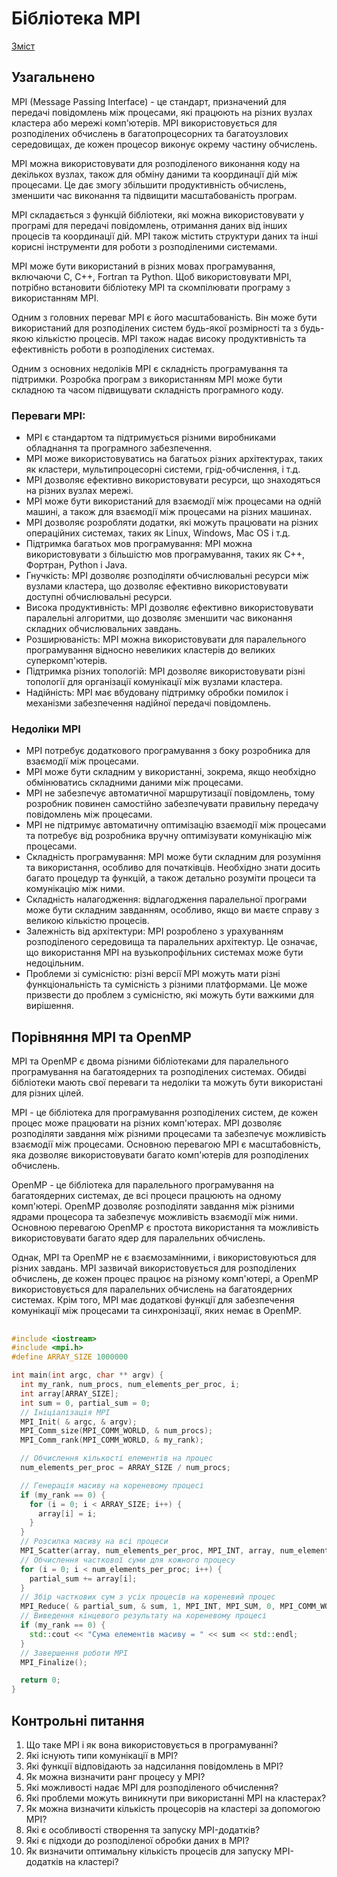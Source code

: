 # Бібліотека MPI

[Зміст](../README.md)

## Узагальнено

MPI (Message Passing Interface) - це стандарт, призначений для передачі повідомлень між процесами, які працюють на різних вузлах кластера або мережі комп'ютерів. MPI використовується для розподілених обчислень в багатопроцесорних та багатоузлових середовищах, де кожен процесор виконує окрему частину обчислень.

MPI можна використовувати для розподіленого виконання коду на декількох вузлах, також для обміну даними та координації дій між процесами. Це дає змогу збільшити продуктивність обчислень, зменшити час виконання та підвищити масштабованість програм.

MPI складається з функцій бібліотеки, які можна використовувати у програмі для передачі повідомлень, отримання даних від інших процесів та координації дій. MPI також містить структури даних та інші корисні інструменти для роботи з розподіленими системами.

MPI може бути використаний в різних мовах програмування, включаючи C, C++, Fortran та Python. Щоб використовувати MPI, потрібно встановити бібліотеку MPI та скомпілювати програму з використанням MPI.

Одним з головних переваг MPI є його масштабованість. Він може бути використаний для розподілених систем будь-якої розмірності та з будь-якою кількістю процесів. MPI також надає високу продуктивність та ефективність роботи в розподілених системах.

Одним з основних недоліків MPI є складність програмування та підтримки. Розробка програм з використанням MPI може бути складною та часом підвищувати складність програмного коду. 

### Переваги MPI:


- MPI є стандартом та підтримується різними виробниками обладнання та програмного забезпечення.
- MPI може використовуватись на багатьох різних архітектурах, таких як кластери, мультипроцесорні системи, грід-обчислення, і т.д.
- MPI дозволяє ефективно використовувати ресурси, що знаходяться на різних вузлах мережі.
- MPI може бути використаний для взаємодії між процесами на одній машині, а також для взаємодії між процесами на різних машинах.
- MPI дозволяє розробляти додатки, які можуть працювати на різних операційних системах, таких як Linux, Windows, Mac OS і т.д.
- Підтримка багатьох мов програмування: MPI можна використовувати з більшістю мов програмування, таких як С++, Фортран, Python і Java.
- Гнучкість: MPI дозволяє розподіляти обчислювальні ресурси між вузлами кластера, що дозволяє ефективно використовувати доступні обчислювальні ресурси.
- Висока продуктивність: MPI дозволяє ефективно використовувати паралельні алгоритми, що дозволяє зменшити час виконання складних обчислювальних завдань.
- Розширюваність: MPI можна використовувати для паралельного програмування відносно невеликих кластерів до великих суперкомп'ютерів.
- Підтримка різних топологій: MPI дозволяє використовувати різні топології для організації комунікації між вузлами кластера.
- Надійність: MPI має вбудовану підтримку обробки помилок і механізми забезпечення надійної передачі повідомлень.

### Недоліки MPI

- MPI потребує додаткового програмування з боку розробника для взаємодії між процесами.
- MPI може бути складним у використанні, зокрема, якщо необхідно обмінюватись складними даними між процесами.
- MPI не забезпечує автоматичної маршрутизації повідомлень, тому розробник повинен самостійно забезпечувати правильну передачу повідомлень між процесами.
- MPI не підтримує автоматичну оптимізацію взаємодії між процесами та потребує від розробника вручну оптимізувати комунікацію між процесами.
- Складність програмування: MPI може бути складним для розуміння та використання, особливо для початківців. Необхідно знати досить багато процедур та функцій, а також детально розуміти процеси та комунікацію між ними.
- Складність налагодження: відлагодження паралельної програми може бути складним завданням, особливо, якщо ви маєте справу з великою кількістю процесів.
- Залежність від архітектури: MPI розроблено з урахуванням розподіленого середовища та паралельних архітектур. Це означає, що використання MPI на вузькопрофільних системах може бути недоцільним.
- Проблеми зі сумісністю: різні версії MPI можуть мати різні функціональність та сумісність з різними платформами. Це може призвести до проблем з сумісністю, які можуть бути важкими для вирішення.

## Порівняння MPI та OpenMP

MPI та OpenMP є двома різними бібліотеками для паралельного програмування на багатоядерних та розподілених системах. Обидві бібліотеки мають свої переваги та недоліки та можуть бути використані для різних цілей.

MPI - це бібліотека для програмування розподілених систем, де кожен процес може працювати на різних комп'ютерах. MPI дозволяє розподіляти завдання між різними процесами та забезпечує можливість взаємодії між процесами. Основною перевагою MPI є масштабовність, яка дозволяє використовувати багато комп'ютерів для розподілених обчислень.

OpenMP - це бібліотека для паралельного програмування на багатоядерних системах, де всі процеси працюють на одному комп'ютері. OpenMP дозволяє розподіляти завдання між різними ядрами процесора та забезпечує можливість взаємодії між ними. Основною перевагою OpenMP є простота використання та можливість використовувати багато ядер для паралельних обчислень.

Однак, MPI та OpenMP не є взаємозамінними, і використовуються для різних завдань. MPI зазвичай використовується для розподілених обчислень, де кожен процес працює на різному комп'ютері, а OpenMP використовується для паралельних обчислень на багатоядерних системах. Крім того, MPI має додаткові функції для забезпечення комунікації між процесами та синхронізації, яких немає в OpenMP.

## 

```cpp
#include <iostream>
#include <mpi.h>
#define ARRAY_SIZE 1000000

int main(int argc, char ** argv) {
  int my_rank, num_procs, num_elements_per_proc, i;
  int array[ARRAY_SIZE];
  int sum = 0, partial_sum = 0;
  // Ініціалізація MPI
  MPI_Init( & argc, & argv);
  MPI_Comm_size(MPI_COMM_WORLD, & num_procs);
  MPI_Comm_rank(MPI_COMM_WORLD, & my_rank);

  // Обчислення кількості елементів на процес
  num_elements_per_proc = ARRAY_SIZE / num_procs;

  // Генерація масиву на кореневому процесі
  if (my_rank == 0) {
    for (i = 0; i < ARRAY_SIZE; i++) {
      array[i] = i;
    }
  }
  // Розсилка масиву на всі процеси
  MPI_Scatter(array, num_elements_per_proc, MPI_INT, array, num_elements_per_proc, MPI_INT, 0, MPI_COMM_WORLD);
  // Обчислення часткової суми для кожного процесу
  for (i = 0; i < num_elements_per_proc; i++) {
    partial_sum += array[i];
  }
  // Збір часткових сум з усіх процесів на кореневий процес
  MPI_Reduce( & partial_sum, & sum, 1, MPI_INT, MPI_SUM, 0, MPI_COMM_WORLD);
  // Виведення кінцевого результату на кореневому процесі
  if (my_rank == 0) {
    std::cout << "Сума елементів масиву = " << sum << std::endl;
  }
  // Завершення роботи MPI
  MPI_Finalize();

  return 0;
}
```

## Контрольні питання

1. Що таке MPI і як вона використовується в програмуванні?
2. Які існують типи комунікації в MPI?
3. Які функції відповідають за надсилання повідомлень в MPI?
4. Як можна визначити ранг процесу у MPI?
5. Які можливості надає MPI для розподіленого обчислення?
6. Які проблеми можуть виникнути при використанні MPI на кластерах?
7. Як можна визначити кількість процесорів на кластері за допомогою MPI?
8. Які є особливості створення та запуску MPI-додатків?
9. Які є підходи до розподіленої обробки даних в MPI?
10. Як визначити оптимальну кількість процесів для запуску MPI-додатків на кластері?